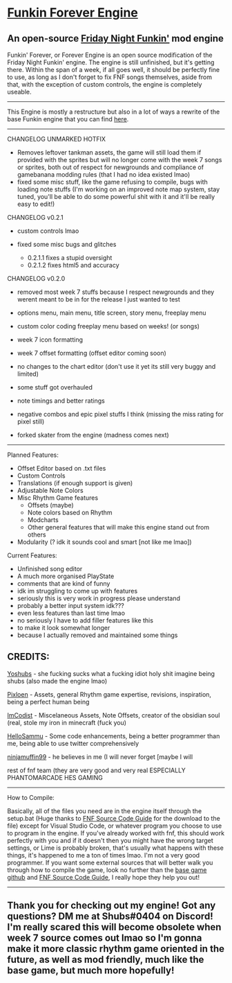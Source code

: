 # [Funkin Forever Engine](https://github.com/Yoshubs/FunkinForever)
An open-source [Friday Night Funkin'](https://www.newgrounds.com/portal/view/770371) mod engine
----------------------------------------------
Funkin' Forever, or Forever Engine is an open source modification of the Friday Night Funkin' engine. The engine is still unfinished, but it's getting there. Within the span of a week, if all goes well, it should be perfectly fine to use, as long as I don't forget to fix FNF songs themselves, aside from that, with the exception of custom controls, the engine is completely useable.

----------------------------------------------
This Engine is mostly a restructure but also in a lot of ways a rewrite of the base Funkin engine that you can find [here](https://github.com/ninjamuffin99/Funkin).

----------------------------------------------
CHANGELOG UNMARKED HOTFIX
* Removes leftover tankman assets, the game will still load them if provided with the sprites but will no longer come with the week 7 songs or sprites, both out of respect for newgrounds and compliance of gamebanana modding rules (that I had no idea existed lmao)
* fixed some misc stuff, like the game refusing to compile, bugs with loading note stuffs (I'm working on an improved note map system, stay tuned, you'll be able to do some powerful shit with it and it'll be really easy to edit!)

CHANGELOG v0.2.1
* custom controls lmao
* fixed some misc bugs and glitches

  * 0.2.1.1 fixes a stupid oversight
  * 0.2.1.2 fixes html5 and accuracy

CHANGELOG v0.2.0
* removed most week 7 stuffs because I respect newgrounds and they werent meant to be in for the release I just wanted to test
* options menu, main menu, title screen, story menu, freeplay menu
* custom color coding freeplay menu based on weeks! (or songs)
* week 7 icon formatting
* week 7 offset formatting (offset editor coming soon)
* no changes to the chart editor (don't use it yet its still very buggy and limited)
* some stuff got overhauled
* note timings and better ratings
* negative combos and epic pixel stuffs I think (missing the miss rating for pixel still)

* forked skater from the engine (madness comes next)
----------------------------------------------


Planned Features:
* Offset Editor based on .txt files
* Custom Controls
* Translations (if enough support is given)
* Adjustable Note Colors
* Misc Rhythm Game features
  * Offsets (maybe)
  * Note colors based on Rhythm
  * Modcharts
  * Other general features that will make this engine stand out from others
* Modularity (? idk it sounds cool and smart [not like me lmao])

Current Features:
* Unfinished song editor
* A much more organised PlayState
* comments that are kind of funny
* idk im struggling to come up with features
* seriously this is very work in progress please understand
* probably a better input system idk???
* even less features than last time lmao
* no seriously I have to add filler features like this
* to make it look somewhat longer
* because I actually removed and maintained some things

CREDITS:
----------------------------------------------

[Yoshubs](https://github.com/Yoshubs) - she fucking sucks what a fucking idiot holy shit imagine being shubs (also made the engine lmao)

[Pixloen](https://github.com/PixlJacket) - Assets, general Rhythm game expertise, revisions, inspiration, being a perfect human being

[ImCodist](https://github.com/ImCodist) - Miscelaneous Assets, Note Offsets, creator of the obsidian soul (real, stole my iron in minecraft (fuck you)

[HelloSammu](https://github.com/hellosammu) - Some code enhancements, being a better programmer than me, being able to use twitter comprehensively

[ninjamuffin99](https://twitter.com/ninja_muffin99) - he believes in me (I will never forget [maybe I will

rest of fnf team (they are very good and very real ESPECIALLY PHANTOMARCADE HES GAMING

----------------------------------------------
How to Compile:

Basically, all of the files you need are in the engine itself through the setup.bat (Huge thanks to [FNF Source Code Guide](https://gamebanana.com/tuts/13798) for the download to the file) except for Visual Studio Code, or whatever program you choose to use to program in the engine. If you've already worked with fnf, this should work perfectly with you and if it doesn't then you might have the wrong target settings, or Lime is probably broken, that's usually what happens with these things, it's happened to me a ton of times lmao. I'm not a very good programmer.
If you want some external sources that will better walk you through how to compile the game, look no further than the [base game github](https://github.com/ninjamuffin99/Funkin) and [FNF Source Code Guide](https://gamebanana.com/tuts/13798), I really hope they help you out!

----------------------------------------------
Thank you for checking out my engine! Got any questions? DM me at Shubs#0404 on Discord!
I'm **really** scared this will become obsolete when week 7 source comes out lmao so I'm gonna make it more classic rhythm game oriented in the future, as well as mod friendly, much like the base game, but much more hopefully!
----------------------------------------------
